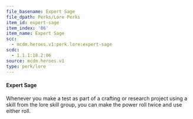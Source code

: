 ```yaml
---
file_basename: Expert Sage
file_dpath: Perks/Lore Perks
item_id: expert-sage
item_index: '06'
item_name: Expert Sage
scc:
  - mcdm.heroes.v1:perk.lore:expert-sage
scdc:
  - 1.1.1:18.2:06
source: mcdm.heroes.v1
type: perk/lore
---
```


#### Expert Sage

Whenever you make a test as part of a crafting or research project using a skill from the lore skill group, you can make the power roll twice and use either roll.

